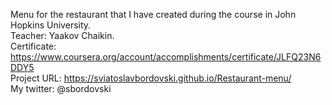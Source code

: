 Menu for the restaurant that I have created during the course in John Hopkins University.
<br>
Teacher: Yaakov Chaikin.
<br>
Certificate: https://www.coursera.org/account/accomplishments/certificate/JLFQ23N6DDY5
<br>
Project URL: https://sviatoslavbordovski.github.io/Restaurant-menu/
<br>
My twitter: @sbordovski

